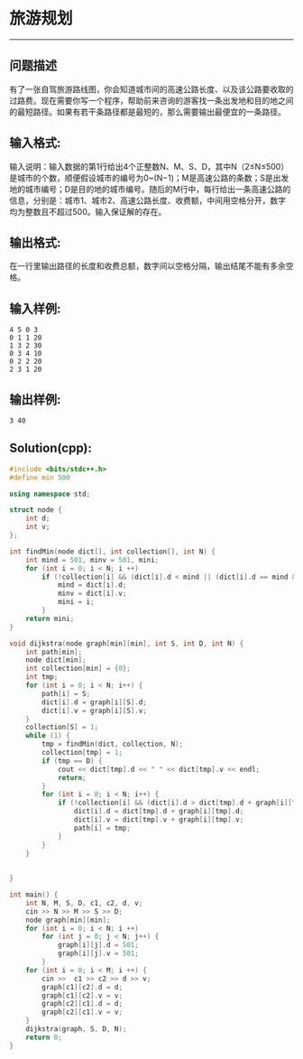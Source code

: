 # 旅游规划

---

## 问题描述
有了一张自驾旅游路线图，你会知道城市间的高速公路长度、以及该公路要收取的过路费。现在需要你写一个程序，帮助前来咨询的游客找一条出发地和目的地之间的最短路径。如果有若干条路径都是最短的，那么需要输出最便宜的一条路径。

## 输入格式:
输入说明：输入数据的第1行给出4个正整数N、M、S、D，其中N（2≤N≤500）是城市的个数，顺便假设城市的编号为0~(N−1)；M是高速公路的条数；S是出发地的城市编号；D是目的地的城市编号。随后的M行中，每行给出一条高速公路的信息，分别是：城市1、城市2、高速公路长度、收费额，中间用空格分开，数字均为整数且不超过500。输入保证解的存在。

## 输出格式:
在一行里输出路径的长度和收费总额，数字间以空格分隔，输出结尾不能有多余空格。

## 输入样例:
```
4 5 0 3
0 1 1 20
1 3 2 30
0 3 4 10
0 2 2 20
2 3 1 20
```
## 输出样例:
```
3 40
```

## Solution(cpp):
```cpp
#include <bits/stdc++.h>
#define min 500

using namespace std;

struct node {
    int d;
    int v;
};

int findMin(node dict[], int collection[], int N) {
    int mind = 501, minv = 501, mini;
    for (int i = 0; i < N; i ++)
        if (!collection[i] && (dict[i].d < mind || (dict[i].d == mind && dict[i].v < minv))) {
            mind = dict[i].d;
            minv = dict[i].v;
            mini = i;
        }
    return mini;
}

void dijkstra(node graph[min][min], int S, int D, int N) {
    int path[min];
    node dict[min];
    int collection[min] = {0};
    int tmp;
    for (int i = 0; i < N; i++) {
        path[i] = S;
        dict[i].d = graph[i][S].d;
        dict[i].v = graph[i][S].v;
    }
    collection[S] = 1;
    while (1) {
        tmp = findMin(dict, collection, N);
        collection[tmp] = 1;
        if (tmp == D) {
            cout << dict[tmp].d << " " << dict[tmp].v << endl;
            return;
        }
        for (int i = 0; i < N; i++) {
            if (!collection[i] && (dict[i].d > dict[tmp].d + graph[i][tmp].d || (dict[i].d == dict[tmp].d + graph[i][tmp].d && dict[i].v > dict[tmp].v + graph[i][tmp].v))) {
                dict[i].d = dict[tmp].d + graph[i][tmp].d;
                dict[i].v = dict[tmp].v + graph[i][tmp].v;
                path[i] = tmp;
            }
        }
    }
    
    
}

int main() {
    int N, M, S, D, c1, c2, d, v;
    cin >> N >> M >> S >> D;
    node graph[min][min];
    for (int i = 0; i < N; i ++)
        for (int j = 0; j < N; j++) {
            graph[i][j].d = 501;
            graph[i][j].v = 501;
        }
    for (int i = 0; i < M; i ++) {
        cin >>  c1 >> c2 >> d >> v;
        graph[c1][c2].d = d;
        graph[c1][c2].v = v;
        graph[c2][c1].d = d;
        graph[c2][c1].v = v;
    } 
    dijkstra(graph, S, D, N);
    return 0;
} 
```